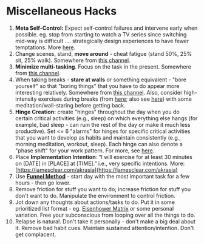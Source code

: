 # Miscellaneous Hacks

1. **Meta Self-Control:**  Expect self-control failures and intervene early when possible. eg. stop from starting to watch a TV series since switching mid-way is difficult …. strategically design experiences to have fewer temptations. More [here](https://riikkaiivanainen.medium.com/the-secret-life-of-people-with-high-self-control-its-easier-than-you-think-7dd26fb5282c).
2. Change scenes, stand, **move around** - cheat fatigue (stand 50%, 25% sit, 25% walk). Somewhere from [this channel](https://www.youtube.com/@riandoris).
3. **Minimize multi-tasking**. Focus on the task in the present. Somewhere from [this channel](https://www.youtube.com/@riandoris).
4. When taking breaks - **stare at walls** or something equivalent - "bore yourself" so that "boring things" that you have to do appear more interesting relatively. Somewhere from [this channel](https://www.youtube.com/@riandoris). Also, consider high-intensity exercises during breaks (from [here](https://www.youtube.com/watch?v=\_7vM5wEUz\_s); also see [here](https://www.ncbi.nlm.nih.gov/pmc/articles/PMC9189701/)) with some meditation/wall-staring before getting back.
5. **Hinge Creation:** create "hinges" throughout the day when you do certain critical activities (e.g., sleep) on which everything else hangs  (for example, bad sleep - can ruin the rest of the day or make it much less productive). Set <= 6 "alarms" for hinges for specific critical activities that you want to develop as habits and maintain consistently (e.g., morning meditation, workout, sleep). Each hinge can also denote a "phase shift" for your work pattern. For more, see [here](https://www.youtube.com/watch?v=hApnn1vnWi0).
6. Place **Implementation Intention**: “I will exercise for at least 30 minutes on \[DATE] in \[PLACE] at \[TIME].” i.e., very specific intentions. More: [https://jamesclear.com/akrasia](https://jamesclear.com/akrasia)
7. Use [**Funnel Method**](https://www.youtube.com/watch?v=\_7vM5wEUz\_s) - start day with the most important task for a few hours - then go lower.&#x20;
8. Remove friction for stuff you want to do; increase friction for stuff you don't want to do. Manipulate the environment to control friction.
9. Jot down any thoughts about actions/tasks to do. Put it in some prioritized list format - eg. [Eisenhower Matrix](https://asana.com/resources/eisenhower-matrix) or some personal variation. Free your subconscious from looping over all the things to do.&#x20;
10. Relapse is natural. Don't take it personally - don't make a big deal about it. Remove bad habit cues. Maintain sustained attention/intention. Don't get complacent.

